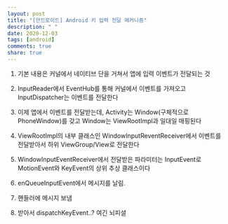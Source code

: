 ```yaml
---
layout: post
title: "[안드로이드] Android 키 입력 전달 메커니즘"
description: " "
date: 2020-12-03
tags: [android]
comments: true
share: true
---
```


1. 기본 내용은 커널에서 네이티브 단을 거쳐서 앱에 입력 이벤트가 전달되는 것

2. InputReader에서 EventHub를 통해 커널에서 이벤트를 가져오고 
InputDispatcher는 이벤트를 전달한다

3. 이제 앱에서 이벤트를 전달받는데, Activity는 Window(구체적으로 PhoneWindow)를 갖고 Window는 ViewRootImpl과 일대일 매핑된다


4. ViewRootImpl의 내부 클래스인 WindowInputReventReceiver에서 이벤트를 전달받아서 하위 ViewGroup/View로 전달한다

5. WindowInputEventReceiver에서 전달받은 파라미터는 InputEvent로 MotionEvent와 KeyEvent의 상위 추상 클래스이다

6. enQueueInputEvent에서 메시지를 날림.
7. 핸들러에 메시지 보냄
8. 받아서 dispatchKeyEvent..? 여긴 뇌피셜